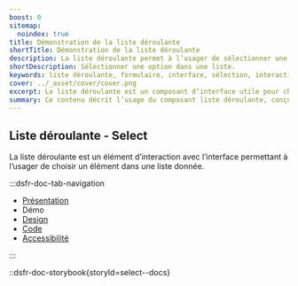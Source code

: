 ```yaml
---
boost: 0
sitemap:
  noindex: true
title: Démonstration de la liste déroulante
shortTitle: Démonstration de la liste déroulante
description: La liste déroulante permet à l’usager de sélectionner une option unique parmi un ensemble de choix dans un espace limité.
shortDescription: Sélectionner une option dans une liste.
keywords: liste déroulante, formulaire, interface, sélection, interaction, design system, UX, UI, accessibilité, boutons radio, cases à cocher
cover: ../_asset/cover/cover.png
excerpt: La liste déroulante est un composant d’interface utile pour choisir un seul élément parmi plusieurs dans un espace restreint. Elle est recommandée entre 6 et 15 options.
summary: Ce contenu décrit l’usage du composant liste déroulante, conçu pour permettre à l’usager de sélectionner une seule option dans une liste lorsque l’espace est contraint. Il explique dans quels cas l’utiliser ou non, en comparaison avec les boutons radio ou les cases à cocher, selon le nombre de choix proposés. Des recommandations sont également données pour bien contextualiser son usage dans une interface et suivre les règles éditoriales adaptées. Ce guide s’adresse aux concepteurs d’interfaces soucieux de l’ergonomie et de la compréhension utilisateur.
---
```


## Liste déroulante - Select

La liste déroulante est un élément d’interaction avec l’interface permettant à l’usager de choisir un élément dans une liste donnée.

:::dsfr-doc-tab-navigation

- [Présentation](../index.md)
- Démo
- [Design](../design/index.md)
- [Code](../code/index.md)
- [Accessibilité](../accessibility/index.md)

:::

::dsfr-doc-storybook{storyId=select--docs}
